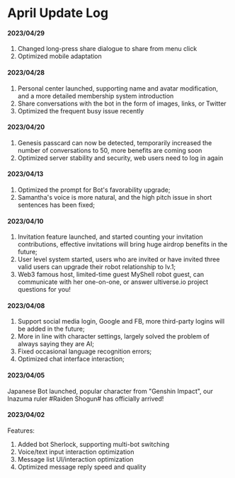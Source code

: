 # April Update Log

#### 2023/04/29

1. Changed long-press share dialogue to share from menu click
2. Optimized mobile adaptation

#### 2023/04/28

1. Personal center launched, supporting name and avatar modification, and a more detailed membership system introduction
2. Share conversations with the bot in the form of images, links, or Twitter
3. Optimized the frequent busy issue recently

#### 2023/04/20

1. Genesis passcard can now be detected, temporarily increased the number of conversations to 50, more benefits are coming soon
2. Optimized server stability and security, web users need to log in again

#### 2023/04/13

1. Optimized the prompt for Bot's favorability upgrade;
2. Samantha's voice is more natural, and the high pitch issue in short sentences has been fixed;

#### 2023/04/10

1. Invitation feature launched, and started counting your invitation contributions, effective invitations will bring huge airdrop benefits in the future;
2. User level system started, users who are invited or have invited three valid users can upgrade their robot relationship to lv.1;
3. Web3 famous host, limited-time guest MyShell robot guest, can communicate with her one-on-one, or answer ultiverse.io project questions for you!

#### 2023/04/08

1. Support social media login, Google and FB, more third-party logins will be added in the future;
2. More in line with character settings, largely solved the problem of always saying they are AI;
3. Fixed occasional language recognition errors;
4. Optimized chat interface interaction;

#### 2023/04/05

Japanese Bot launched, popular character from "Genshin Impact", our Inazuma ruler #Raiden Shogun# has officially arrived!

#### 2023/04/02

Features:

1. Added bot Sherlock, supporting multi-bot switching
2. Voice/text input interaction optimization
3. Message list UI/interaction optimization
4. Optimized message reply speed and quality